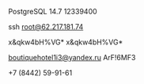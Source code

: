 

PostgreSQL 14.7 
12339400


ssh root@62.217.181.74
 
x&qkw4bH%VG*
x&qkw4bH%VG*

boutiquehotel1i3@yandex.ru
ArF!6MF3

+7 (8442) 59-91-61